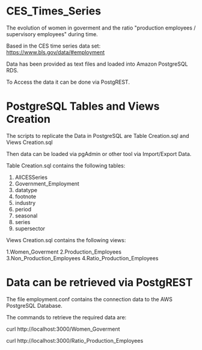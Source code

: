 # CES_Times_Series

The evolution of women in goverment and the ratio "production employees / supervisory employees" during time.

Based in the CES time series data set: https://www.bls.gov/data/#employment

Data has been provided as text files and loaded into Amazon PostgreSQL RDS.

To Access the data it can be done via PostgREST.

# PostgreSQL Tables and Views Creation

The scripts to replicate the Data in PostgreSQL are Table Creation.sql and Views Creation.sql

Then data can be loaded via pgAdmin or other tool via Import/Export Data.

Table Creation.sql contains the following tables:

1. AllCESSeries
2. Government_Employment
3. datatype
4. footnote
5. industry
6. period
7. seasonal
8. series
9. supersector

Views Creation.sql contains the following views:

1.Women_Goverment
2.Production_Employees
3.Non_Production_Employees
4.Ratio_Production_Employees

# Data can be retrieved via PostgREST

The file employment.conf contains the connection data to the AWS PostgreSQL Database.

The commands to retrieve the required data are:

curl http://localhost:3000/Women_Goverment

curl http://localhost:3000/Ratio_Production_Employees


